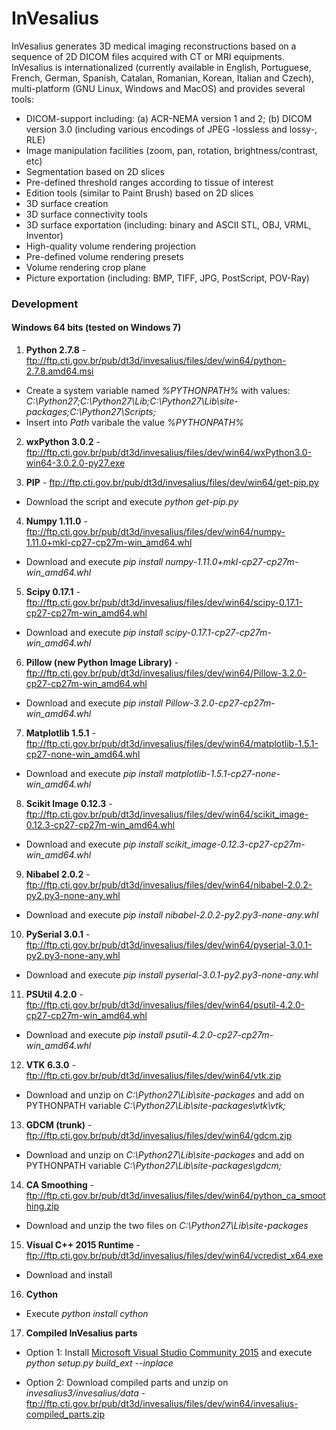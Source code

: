 # InVesalius

InVesalius generates 3D medical imaging reconstructions based on a sequence of 2D DICOM files acquired with CT or MRI equipments.  InVesalius is internationalized (currently available in English, Portuguese, French, German, Spanish, Catalan, Romanian, Korean, Italian and Czech), multi-platform (GNU Linux, Windows and MacOS) and provides several tools:
  * DICOM-support including: (a) ACR-NEMA version 1 and 2; (b) DICOM version 3.0 (including various encodings of JPEG -lossless and lossy-, RLE)
  * Image manipulation facilities (zoom, pan, rotation, brightness/contrast, etc)
  * Segmentation based on 2D slices
  * Pre-defined threshold ranges according to tissue of interest
  * Edition tools (similar to Paint Brush) based on 2D slices
  * 3D surface creation
  * 3D surface connectivity tools 
  * 3D surface exportation (including: binary and ASCII STL, OBJ, VRML, Inventor)
  * High-quality volume rendering projection
  * Pre-defined volume rendering presets
  * Volume rendering crop plane
  * Picture exportation (including: BMP, TIFF, JPG, PostScript, POV-Ray)

### Development

#### Windows 64 bits (tested on Windows 7)

1) **Python 2.7.8** - ftp://ftp.cti.gov.br/pub/dt3d/invesalius/files/dev/win64/python-2.7.8.amd64.msi

* Create a system variable named *%PYTHONPATH%* with values: *C:\Python27;C:\Python27\Lib;C:\Python27\Lib\site-packages;C:\Python27\Scripts;*
* Insert into *Path* varibale the value *%PYTHONPATH%*

2) **wxPython 3.0.2** - ftp://ftp.cti.gov.br/pub/dt3d/invesalius/files/dev/win64/wxPython3.0-win64-3.0.2.0-py27.exe

3) **PIP** - ftp://ftp.cti.gov.br/pub/dt3d/invesalius/files/dev/win64/get-pip.py
* Download the script and execute *python get-pip.py* 

4) **Numpy 1.11.0** - ftp://ftp.cti.gov.br/pub/dt3d/invesalius/files/dev/win64/numpy-1.11.0+mkl-cp27-cp27m-win_amd64.whl
* Download and execute *pip install numpy-1.11.0+mkl-cp27-cp27m-win_amd64.whl*

5) **Scipy 0.17.1** - ftp://ftp.cti.gov.br/pub/dt3d/invesalius/files/dev/win64/scipy-0.17.1-cp27-cp27m-win_amd64.whl
* Download and execute *pip install scipy-0.17.1-cp27-cp27m-win_amd64.whl*

6) **Pillow (new Python Image Library)** - ftp://ftp.cti.gov.br/pub/dt3d/invesalius/files/dev/win64/Pillow-3.2.0-cp27-cp27m-win_amd64.whl
* Download and execute *pip install Pillow-3.2.0-cp27-cp27m-win_amd64.whl*

7) **Matplotlib 1.5.1** - ftp://ftp.cti.gov.br/pub/dt3d/invesalius/files/dev/win64/matplotlib-1.5.1-cp27-none-win_amd64.whl
* Download and execute *pip install matplotlib-1.5.1-cp27-none-win_amd64.whl*

8) **Scikit Image 0.12.3** - ftp://ftp.cti.gov.br/pub/dt3d/invesalius/files/dev/win64/scikit_image-0.12.3-cp27-cp27m-win_amd64.whl 
* Download and execute *pip install scikit_image-0.12.3-cp27-cp27m-win_amd64.whl*

9) **Nibabel 2.0.2** - ftp://ftp.cti.gov.br/pub/dt3d/invesalius/files/dev/win64/nibabel-2.0.2-py2.py3-none-any.whl
* Download and execute *pip install nibabel-2.0.2-py2.py3-none-any.whl*

10) **PySerial 3.0.1** - ftp://ftp.cti.gov.br/pub/dt3d/invesalius/files/dev/win64/pyserial-3.0.1-py2.py3-none-any.whl
* Download and execute *pip install pyserial-3.0.1-py2.py3-none-any.whl*

11) **PSUtil 4.2.0** - ftp://ftp.cti.gov.br/pub/dt3d/invesalius/files/dev/win64/psutil-4.2.0-cp27-cp27m-win_amd64.whl
* Download and execute *pip install psutil-4.2.0-cp27-cp27m-win_amd64.whl*

12) **VTK 6.3.0** - ftp://ftp.cti.gov.br/pub/dt3d/invesalius/files/dev/win64/vtk.zip
* Download and unzip on *C:\Python27\Lib\site-packages* and add on PYTHONPATH variable *C:\Python27\Lib\site-packages\vtk\vtk;*

13) **GDCM (trunk)** - ftp://ftp.cti.gov.br/pub/dt3d/invesalius/files/dev/win64/gdcm.zip
* Download and unzip on *C:\Python27\Lib\site-packages* and add on PYTHONPATH variable *C:\Python27\Lib\site-packages\gdcm;*

14) **CA Smoothing** - ftp://ftp.cti.gov.br/pub/dt3d/invesalius/files/dev/win64/python_ca_smoothing.zip
* Download and unzip the two files on *C:\Python27\Lib\site-packages*

15) **Visual C++ 2015 Runtime** - ftp://ftp.cti.gov.br/pub/dt3d/invesalius/files/dev/win64/vcredist_x64.exe
* Download and install

16) **Cython**
* Execute *python install cython*
17) **Compiled InVesalius parts**

* Option 1: Install [Microsoft Visual Studio Community 2015](https://www.visualstudio.com/pt-br/downloads/download-visual-studio-vs.aspx) and execute *python setup.py build_ext --inplace*

* Option 2: Download compiled parts and unzip on *invesalius3/invesalius/data* - ftp://ftp.cti.gov.br/pub/dt3d/invesalius/files/dev/win64/invesalius-compiled_parts.zip
